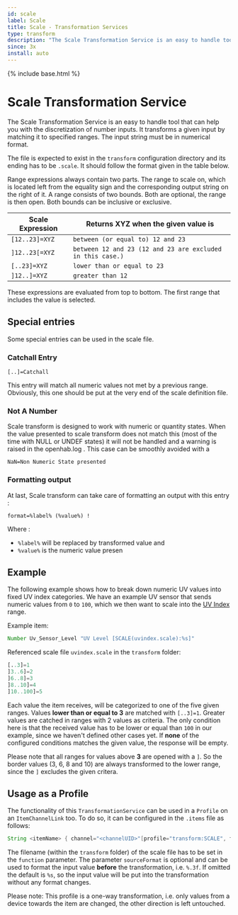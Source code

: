 ```yaml
---
id: scale
label: Scale
title: Scale - Transformation Services
type: transform
description: "The Scale Transformation Service is an easy to handle tool that can help you with the discretization of number inputs."
since: 3x
install: auto
---
```


<!-- Attention authors: Do not edit directly. Please add your changes to the appropriate source repository -->

{% include base.html %}

# Scale Transformation Service

The Scale Transformation Service is an easy to handle tool that can help you with the discretization of number inputs.
It transforms a given input by matching it to specified ranges.
The input string must be in numerical format.

The file is expected to exist in the `transform` configuration directory and its ending has to be `.scale`.
It should follow the format given in the table below.

Range expressions always contain two parts.
The range to scale on, which is located left from the equality sign and the corresponding output string on the right of it.
A range consists of two bounds. Both are optional, the range is then open. Both bounds can be inclusive or exclusive.

| Scale Expression | Returns XYZ when the given value is                        |
|------------------|------------------------------------------------------------|
| `[12..23]=XYZ`   | `between (or equal to) 12 and 23`                          |
| `]12..23[=XYZ`   | `between 12 and 23 (12 and 23 are excluded in this case.)` |
| `[..23]=XYZ`     | `lower than or equal to 23`                                |
| `]12..]=XYZ`     | `greater than 12`                                          |

These expressions are evaluated from top to bottom.
The first range that includes the value is selected.

## Special entries

Some special entries can be used in the scale file.

### Catchall Entry

`[..]=Catchall`

This entry will match all numeric values not met by a previous range. Obviously, this one should be put at the very end of the scale definition file.

### Not A Number

Scale transform is designed to work with numeric or quantity states. When the value presented to scale transform does not match this (most of the time with NULL or UNDEF states) it will not be handled and a warning is raised in the openhab.log . This case can be smoothly avoided with a 

`NaN=Non Numeric State presented`

### Formatting output

At last, Scale transform can take care of formatting an output with this entry :

`format=%label% (%value%) !`

Where : 

- `%label%` will be replaced by transformed value and 
- `%value%` is the numeric value presen

## Example

The following example shows how to break down numeric UV values into fixed UV index categories.
We have an example UV sensor that sends numeric values from `0` to `100`, which we then want to scale into the [UV Index](https://en.wikipedia.org/wiki/Ultraviolet_index) range.

Example item:

```java
Number Uv_Sensor_Level "UV Level [SCALE(uvindex.scale):%s]"
```

Referenced scale file `uvindex.scale` in the `transform` folder:

```python
[..3]=1
]3..6]=2
]6..8]=3
]8..10]=4
]10..100]=5
```

Each value the item receives, will be categorized to one of the five given ranges.
Values **lower than or equal to 3** are matched with `[..3]=1`.
Greater values are catched in ranges with 2 values as criteria.
The only condition here is that the received value has to be lower or equal than `100` in our example, since we haven't defined other cases yet.
If **none** of the configured conditions matches the given value, the response will be empty.

Please note that all ranges for values above **3** are opened with a `]`.
So the border values (3, 6, 8 and 10) are always transformed to the lower range, since the `]` excludes the given critera.

## Usage as a Profile

The functionality of this `TransformationService` can be used in a `Profile` on an `ItemChannelLink` too.
To do so, it can be configured in the `.items` file as follows:

```java
String <itemName> { channel="<channelUID>"[profile="transform:SCALE", function="<filename>", sourceFormat="<valueFormat>"]}
```

The filename (within the `transform` folder) of the scale file has to be set in the `function` parameter.
The parameter `sourceFormat` is optional and can be used to format the input value **before** the transformation, i.e. `%.3f`.
If omitted the default is `%s`, so the input value will be put into the transformation without any format changes.

Please note: This profile is a one-way transformation, i.e. only values from a device towards the item are changed, the other direction is left untouched.
